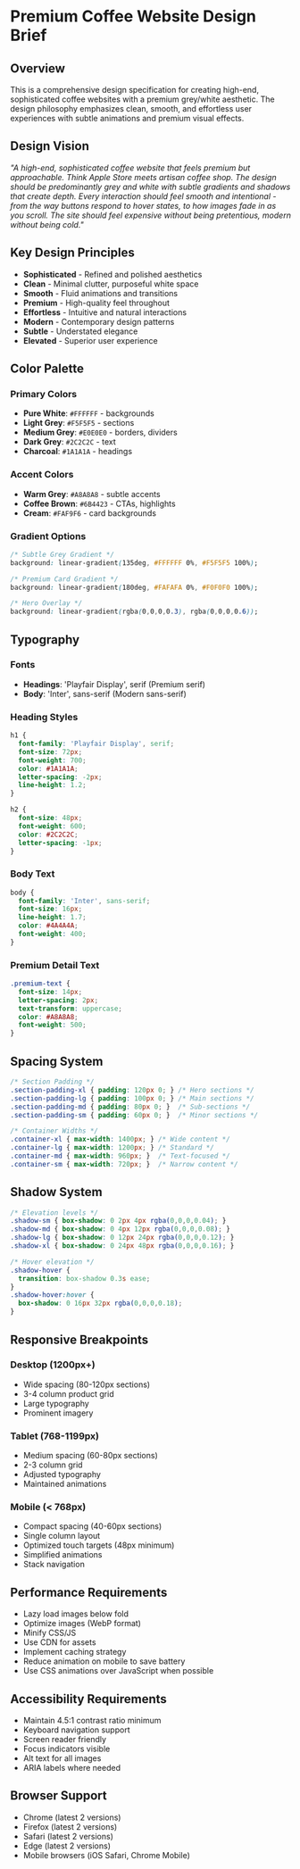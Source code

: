 # Premium Coffee Website Design Brief

## Overview
This is a comprehensive design specification for creating high-end, sophisticated coffee websites with a premium grey/white aesthetic. The design philosophy emphasizes clean, smooth, and effortless user experiences with subtle animations and premium visual effects.

## Design Vision
*"A high-end, sophisticated coffee website that feels premium but approachable. Think Apple Store meets artisan coffee shop. The design should be predominantly grey and white with subtle gradients and shadows that create depth. Every interaction should feel smooth and intentional - from the way buttons respond to hover states, to how images fade in as you scroll. The site should feel expensive without being pretentious, modern without being cold."*

## Key Design Principles
- **Sophisticated** - Refined and polished aesthetics
- **Clean** - Minimal clutter, purposeful white space
- **Smooth** - Fluid animations and transitions
- **Premium** - High-quality feel throughout
- **Effortless** - Intuitive and natural interactions
- **Modern** - Contemporary design patterns
- **Subtle** - Understated elegance
- **Elevated** - Superior user experience

## Color Palette

### Primary Colors
- **Pure White**: `#FFFFFF` - backgrounds
- **Light Grey**: `#F5F5F5` - sections
- **Medium Grey**: `#E0E0E0` - borders, dividers
- **Dark Grey**: `#2C2C2C` - text
- **Charcoal**: `#1A1A1A` - headings

### Accent Colors
- **Warm Grey**: `#A8A8A8` - subtle accents
- **Coffee Brown**: `#6B4423` - CTAs, highlights
- **Cream**: `#FAF9F6` - card backgrounds

### Gradient Options
```css
/* Subtle Grey Gradient */
background: linear-gradient(135deg, #FFFFFF 0%, #F5F5F5 100%);

/* Premium Card Gradient */
background: linear-gradient(180deg, #FAFAFA 0%, #F0F0F0 100%);

/* Hero Overlay */
background: linear-gradient(rgba(0,0,0,0.3), rgba(0,0,0,0.6));
```

## Typography

### Fonts
- **Headings**: 'Playfair Display', serif (Premium serif)
- **Body**: 'Inter', sans-serif (Modern sans-serif)

### Heading Styles
```css
h1 {
  font-family: 'Playfair Display', serif;
  font-size: 72px;
  font-weight: 700;
  color: #1A1A1A;
  letter-spacing: -2px;
  line-height: 1.2;
}

h2 {
  font-size: 48px;
  font-weight: 600;
  color: #2C2C2C;
  letter-spacing: -1px;
}
```

### Body Text
```css
body {
  font-family: 'Inter', sans-serif;
  font-size: 16px;
  line-height: 1.7;
  color: #4A4A4A;
  font-weight: 400;
}
```

### Premium Detail Text
```css
.premium-text {
  font-size: 14px;
  letter-spacing: 2px;
  text-transform: uppercase;
  color: #A8A8A8;
  font-weight: 500;
}
```

## Spacing System

```css
/* Section Padding */
.section-padding-xl { padding: 120px 0; } /* Hero sections */
.section-padding-lg { padding: 100px 0; } /* Main sections */
.section-padding-md { padding: 80px 0; }  /* Sub-sections */
.section-padding-sm { padding: 60px 0; }  /* Minor sections */

/* Container Widths */
.container-xl { max-width: 1400px; } /* Wide content */
.container-lg { max-width: 1200px; } /* Standard */
.container-md { max-width: 960px; }  /* Text-focused */
.container-sm { max-width: 720px; }  /* Narrow content */
```

## Shadow System

```css
/* Elevation levels */
.shadow-sm { box-shadow: 0 2px 4px rgba(0,0,0,0.04); }
.shadow-md { box-shadow: 0 4px 12px rgba(0,0,0,0.08); }
.shadow-lg { box-shadow: 0 12px 24px rgba(0,0,0,0.12); }
.shadow-xl { box-shadow: 0 24px 48px rgba(0,0,0,0.16); }

/* Hover elevation */
.shadow-hover {
  transition: box-shadow 0.3s ease;
}
.shadow-hover:hover {
  box-shadow: 0 16px 32px rgba(0,0,0,0.18);
}
```

## Responsive Breakpoints

### Desktop (1200px+)
- Wide spacing (80-120px sections)
- 3-4 column product grid
- Large typography
- Prominent imagery

### Tablet (768-1199px)
- Medium spacing (60-80px sections)
- 2-3 column grid
- Adjusted typography
- Maintained animations

### Mobile (< 768px)
- Compact spacing (40-60px sections)
- Single column layout
- Optimized touch targets (48px minimum)
- Simplified animations
- Stack navigation

## Performance Requirements
- Lazy load images below fold
- Optimize images (WebP format)
- Minify CSS/JS
- Use CDN for assets
- Implement caching strategy
- Reduce animation on mobile to save battery
- Use CSS animations over JavaScript when possible

## Accessibility Requirements
- Maintain 4.5:1 contrast ratio minimum
- Keyboard navigation support
- Screen reader friendly
- Focus indicators visible
- Alt text for all images
- ARIA labels where needed

## Browser Support
- Chrome (latest 2 versions)
- Firefox (latest 2 versions)
- Safari (latest 2 versions)
- Edge (latest 2 versions)
- Mobile browsers (iOS Safari, Chrome Mobile)

